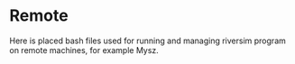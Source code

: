 # Remote

Here is placed bash files used for running and managing riversim program on remote machines, for example Mysz.